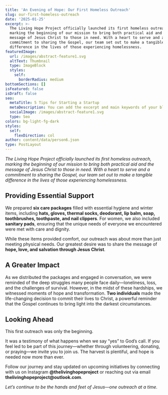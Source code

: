 ```yaml
---
title: 'An Evening of Hope: Our First Homeless Outreach'
slug: our-first-homeless-outreach
date: '2025-01-25'
excerpt: >-
  The Living Hope Project officially launched its first homeless outreach,
  marking the beginning of our mission to bring both practical aid and the
  message of Jesus Christ to those in need. With a heart to serve and a
  commitment to sharing the Gospel, our team set out to make a tangible
  difference in the lives of those experiencing homelessness.
featuredImage:
  url: /images/abstract-feature1.svg
  altText: Thumbnail
  type: ImageBlock
  styles:
    self:
      borderRadius: medium
bottomSections: []
isFeatured: false
isDraft: false
seo:
  metaTitle: 5 Tips for Starting a Startup
  metaDescription: You can add the excerpt and main keywords of your blog post here.
  socialImage: /images/abstract-feature1.svg
  type: Seo
colors: bg-light-fg-dark
styles:
  self:
    flexDirection: col
author: content/data/person6.json
type: PostLayout
---
```

*The Living Hope Project officially launched its first homeless outreach, marking the beginning of our mission to bring both practical aid and the message of Jesus Christ to those in need. With a heart to serve and a commitment to sharing the Gospel, our team set out to make a tangible difference in the lives of those experiencing homelessness.*

## **Providing Essential Support**

We prepared **six care packages** filled with essential hygiene and winter items, including **hats, gloves, thermal socks, deodorant, lip balm, soap, toothbrushes, toothpaste, and nail clippers**. For women, we also included **sanitary pads**, ensuring that the unique needs of everyone we encountered were met with care and dignity.

While these items provided comfort, our outreach was about more than just meeting physical needs. Our greatest desire was to share the message of **hope, love, and salvation through Jesus Christ**.

## **A Greater Impact**

As we distributed the packages and engaged in conversation, we were reminded of the deep struggles many people face daily—loneliness, loss, and the challenges of survival. However, in the midst of these hardships, we witnessed moments of hope and transformation. **Two individuals** made the life-changing decision to commit their lives to Christ, a powerful reminder that the Gospel continues to bring light into the darkest circumstances.

## **Looking Ahead**

This first outreach was only the beginning.

It was a testimony of what happens when we say “yes” to God’s call. If you feel led to be part of this journey—whether through volunteering, donating, or praying—we invite you to join us. The harvest is plentiful, and hope is needed now more than ever.

Follow our journey and stay updated on upcoming initiatives by connecting with us on Instagram **@thelivinghopeproject** or reaching out via email **thelivinghopeproject\@outlook.com**.

*Let’s continue to be the hands and feet of Jesus—one outreach at a time.*

